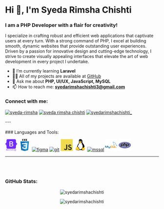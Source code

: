# Hi 👋, I'm Syeda Rimsha Chishti

### I am a PHP Developer with a flair for creativity!
I specialize in crafting robust and efficient web applications that captivate users at every turn. With a strong command of PHP, I excel at building smooth, dynamic websites that provide outstanding user experiences. Driven by a passion for innovative design and cutting-edge technology, I strive to create visually appealing interfaces that elevate the art of web development in every project I undertake.

- 🌱 I’m currently learning **Laravel**
- 👨‍💻 All of my projects are available at [GitHub](https://github.com/SyedaRimshaChishti)
- 💬 Ask me about **PHP, UI/UX, JavaScript, MySQL**
- 📫 How to reach me: **[syedarimshachishti3@gmail.com](mailto:syedarimshachishti3@gmail.com)**

### Connect with me:
<p align="left">
  <a href="https://linkedin.com/in/syeda-rimsha" target="blank"><img align="center" src="https://raw.githubusercontent.com/rahuldkjain/github-profile-readme-generator/master/src/images/icons/Social/linked-in-alt.svg" alt="syeda-rimsha" height="30" width="40" /></a>
  <a href="https://fb.com/syeda.rimsha.chishti" target="blank"><img align="center" src="https://raw.githubusercontent.com/rahuldkjain/github-profile-readme-generator/master/src/images/icons/Social/facebook.svg" alt="syeda rimsha chishti" height="30" width="40" /></a>
  <a href="https://instagram.com/syedarimshachishti_" target="blank"><img align="center" src="https://raw.githubusercontent.com/rahuldkjain/github-profile-readme-generator/master/src/images/icons/Social/instagram.svg" alt="syedarimshachishti_" height="30" width="40" /></a>
</p>
---
<br><br>
### Languages and Tools:
<p align="left">
  <a href="https://getbootstrap.com" target="_blank" rel="noreferrer"><img src="https://raw.githubusercontent.com/devicons/devicon/master/icons/bootstrap/bootstrap-plain-wordmark.svg" alt="bootstrap" width="40" height="40" /></a>
  <a href="https://www.w3schools.com/css/" target="_blank" rel="noreferrer"><img src="https://raw.githubusercontent.com/devicons/devicon/master/icons/css3/css3-original-wordmark.svg" alt="css3" width="40" height="40" /></a>
  <a href="https://www.figma.com/" target="_blank" rel="noreferrer"><img src="https://www.vectorlogo.zone/logos/figma/figma-icon.svg" alt="figma" width="40" height="40" /></a>
  <a href="https://git-scm.com/" target="_blank" rel="noreferrer"><img src="https://www.vectorlogo.zone/logos/git-scm/git-scm-icon.svg" alt="git" width="40" height="40" /></a>
  <a href="https://developer.mozilla.org/en-US/docs/Web/JavaScript" target="_blank" rel="noreferrer"><img src="https://raw.githubusercontent.com/devicons/devicon/master/icons/javascript/javascript-original.svg" alt="javascript" width="40" height="40" /></a>
  <a href="https://www.linux.org/" target="_blank" rel="noreferrer"><img src="https://raw.githubusercontent.com/devicons/devicon/master/icons/linux/linux-original.svg" alt="linux" width="40" height="40" /></a>
  <a href="https://www.microsoft.com/en-us/sql-server" target="_blank" rel="noreferrer"><img src="https://www.svgrepo.com/show/303229/microsoft-sql-server-logo.svg" alt="mssql" width="40" height="40" /></a>
  <a href="https://www.mysql.com/" target="_blank" rel="noreferrer"><img src="https://raw.githubusercontent.com/devicons/devicon/master/icons/mysql/mysql-original-wordmark.svg" alt="mysql" width="40" height="40" /></a>
  <a href="https://www.php.net" target="_blank" rel="noreferrer"><img src="https://raw.githubusercontent.com/devicons/devicon/master/icons/php/php-original.svg" alt="php" width="40" height="40" /></a>
</p>

---
<br><br>

### GitHub Stats:
<p align="center">
  <img src="https://github-readme-stats.vercel.app/api/top-langs?username=syedarimshachishti&show_icons=true&locale=en&layout=compact" alt="syedarimshachishti" />
</p>

<p align="center">
  <img src="https://github-readme-streak-stats.herokuapp.com/?user=syedarimshachishti&" alt="syedarimshachishti" />
</p>
